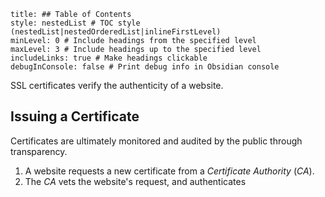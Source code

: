 ```table-of-contents
title: ## Table of Contents
style: nestedList # TOC style (nestedList|nestedOrderedList|inlineFirstLevel)
minLevel: 0 # Include headings from the specified level
maxLevel: 3 # Include headings up to the specified level
includeLinks: true # Make headings clickable
debugInConsole: false # Print debug info in Obsidian console
```
SSL certificates verify the authenticity of a website. 

## Issuing a Certificate
Certificates are ultimately monitored and audited by the public through transparency.
1. A website requests a new certificate from a *Certificate Authority* (*CA*).
2. The *CA* vets the website's request, and authenticates 